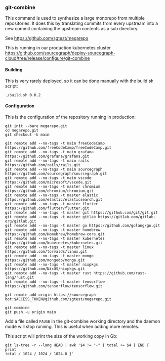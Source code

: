 ### git-combine

This command is used to synthesize a large monorepo from multiple
repositories. It does this by translating commits from every upstream into a
new commit containing the upstream contents as a sub directory.

See https://github.com/sgtest/megarepo

This is running in our production kubernetes cluster. https://github.com/sourcegraph/deploy-sourcegraph-cloud/tree/release/configure/git-combine

#### Building

This is very rarely deployed, so it can be done manually with the build.sh script:

```shell
./build.sh 0.0.2
```

#### Configuration

This is the configuration of the repository running in production:

```shell
git init --bare megarepo.git
cd megarepo.git
git checkout -b main

git remote add --no-tags -t main freeCodeCamp https://github.com/freeCodeCamp/freeCodeCamp.git
git remote add --no-tags -t main grafana https://github.com/grafana/grafana.git
git remote add --no-tags -t main rails https://github.com/rails/rails.git
git remote add --no-tags -t main sourcegraph https://github.com/sourcegraph/sourcegraph.git
git remote add --no-tags -t main vscode https://github.com/microsoft/vscode.git
git remote add --no-tags -t master chromium https://github.com/chromium/chromium.git
git remote add --no-tags -t master elastic https://github.com/elastic/elasticsearch.git
git remote add --no-tags -t master flutter https://github.com/flutter/flutter.git
git remote add --no-tags -t master git https://github.com/git/git.git
git remote add --no-tags -t master gitlab https://gitlab.com/gitlab-org/gitlab.git
git remote add --no-tags -t master go https://github.com/golang/go.git
git remote add --no-tags -t master homebrew https://github.com/Homebrew/homebrew-core.git
git remote add --no-tags -t master kubernetes https://github.com/kubernetes/kubernetes.git
git remote add --no-tags -t master linux https://github.com/torvalds/linux.git
git remote add --no-tags -t master mongo https://github.com/mongodb/mongo.git
git remote add --no-tags -t master nixpkgs https://github.com/NixOS/nixpkgs.git
git remote add --no-tags -t master rust https://github.com/rust-lang/rust.git
git remote add --no-tags -t master tensorflow https://github.com/tensorflow/tensorflow.git

git remote add origin https://sourcegraph-bot:$ACCESS_TOKEN@github.com/sgtest/megarepo.git

git-combine
git push -u origin main
```

Add a file called `PAUSE` in the git-combine working directory and the daemon mode will stop running. This is useful when adding more remotes.

This script will print the size of the working copy in Gb:

```shell
git ls-tree -r --long HEAD | awk '$4 != "-" { total += $4 } END { print
total / 1024 / 1024 / 1024.0 }'
```

